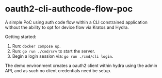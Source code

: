 # oauth2-cli-authcode-flow-poc

A simple PoC using auth code flow within a CLI constrained application without the ability
to opt for device flow via Kratos and Hydra.

Getting started:
1. Run: `docker compose up`.
2. Run: `go run ./cmd/srv` to start the server.
3. Begin a login session via: `go run ./cmd/cli login`.

The demo environment creates a oauth2 client within hydra using the admin API, and as such no client credentials
need be setup. 